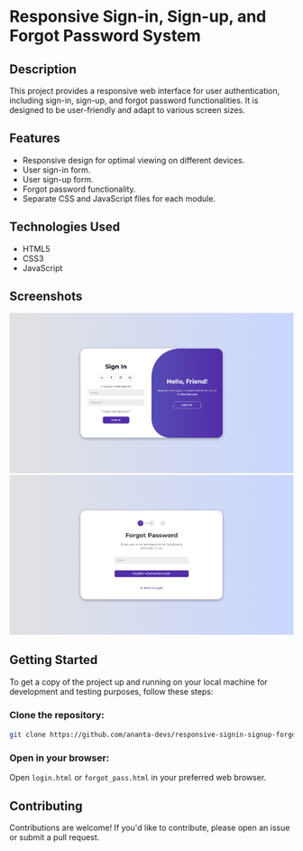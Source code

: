 # Responsive Sign-in, Sign-up, and Forgot Password System

## Description
This project provides a responsive web interface for user authentication, including sign-in, sign-up, and forgot password functionalities. It is designed to be user-friendly and adapt to various screen sizes.

## Features
* Responsive design for optimal viewing on different devices.
* User sign-in form.
* User sign-up form.
* Forgot password functionality.
* Separate CSS and JavaScript files for each module.

## Technologies Used
* HTML5
* CSS3
* JavaScript

## Screenshots
![Sign-in Screenshot](assets/img/signin-screenshot.png)
![Forgot Password Screenshot](assets/img/forgot-password-screenshot.png)

## Getting Started
To get a copy of the project up and running on your local machine for development and testing purposes, follow these steps:

### Clone the repository:
```bash
git clone https://github.com/ananta-devs/responsive-signin-signup-forgot-password-form.git
```

### Open in your browser:
Open `login.html` or `forgot_pass.html` in your preferred web browser.

## Contributing
Contributions are welcome! If you'd like to contribute, please open an issue or submit a pull request.


